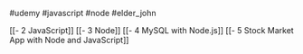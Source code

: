#udemy #javascript #node #elder_john 


[[- 2 JavaScript]]
[[- 3 Node]]
[[- 4 MySQL with Node.js]]
[[- 5 Stock Market App with Node and JavaScript]]



